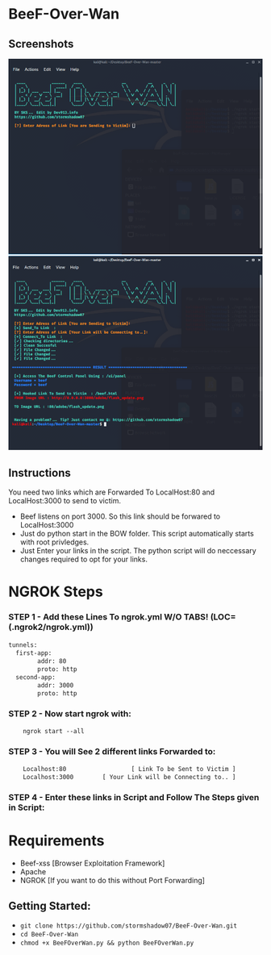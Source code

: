 # BeeF-Over-Wan
## Screenshots
![1](https://github.com/Dev913/BeeF-Over-Wan/blob/master/Screenshot%201.png)
![2](https://github.com/Dev913/BeeF-Over-Wan/blob/master/Screenshot%202.png)


## Instructions
You need two links which are Forwarded To LocalHost:80 and LocalHost:3000 to send to victim.
* Beef listens on port 3000. So this link should be forwared to LocalHost:3000
* Just do python start in the BOW folder. This script automatically starts with root privledges.	
* Just Enter your links in the script. The python script will do neccessary changes required to opt for your links.

# NGROK Steps 
### STEP 1 - Add these Lines To ngrok.yml W/O TABS! (LOC=(.ngrok2/ngrok.yml))
	tunnels:
  	  first-app:
    	    addr: 80
    	    proto: http
  	  second-app:
    	    addr: 3000
    	    proto: http

	
### STEP 2 - Now start ngrok with: 
		ngrok start --all
### STEP 3 - You will See 2 different links Forwarded to:
	    Localhost:80                  [ Link To be Sent to Victim ]
        Localhost:3000		  [ Your Link will be Connecting to.. ] 	
						
### STEP 4 - Enter these links in Script and Follow The Steps given in Script:

# Requirements
* Beef-xss [Browser Exploitation Framework] 
* Apache
* NGROK [If you want to do this without Port Forwarding]

## Getting Started:
* ```git clone https://github.com/stormshadow07/BeeF-Over-Wan.git```
* ```cd BeeF-Over-Wan```
* ```chmod +x BeeFOverWan.py && python BeeFOverWan.py```
